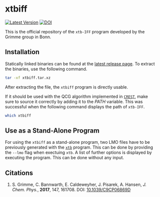 # xtbiff

[![Latest Version](https://img.shields.io/github/v/release/grimme-lab/crest)](https://github.com/grimme-lab/xtbiff/releases/tag/latest)
[![DOI](https://img.shields.io/badge/DOI-10.1063%2F1.4991798-blue)](https://doi.org/10.1063/1.4991798)

This is the official repository of the `xtb-IFF` program developed by the Grimme group in Bonn.


## Installation

Statically linked binaries can be found at the [latest release page](https://github.com/grimme-lab/xtbiff/releases/tag/latest).
To extract the binaries, use the following command.

```bash
tar -xf xtbiff.tar.xz
```

After extracting the file, the `xtbiff` program is directly usable.

If it should be used with the QCG algorithm implemented in [`CREST`](https://github.com/grimme-lab/crest), make sure to source it correctly by adding it to the *PATH* variable. This was successful when the following command displays the path of `xtb-IFF`. 

```bash
which xtbiff
```

## Use as a Stand-Alone Program

For using the `xtbiff` as a stand-alone program, two LMO files have to be previously generated with the [`xtb`](https://github.com/grimme-lab/xtb) program. This can be done by providing the `--lmo` flag when exectuing `xtb`. A list of further options is displayed by executing the program. This can be done without any input.


## Citations

1. S. Grimme, C. Bannwarth, E. Caldeweyher, J. Pisarek, A. Hansen, *J. Chem. Phys.*, **2017**, 147, 161708.
  DOI: [10.1039/C9CP06869D](https://doi.org/10.1063/1.4991798)
